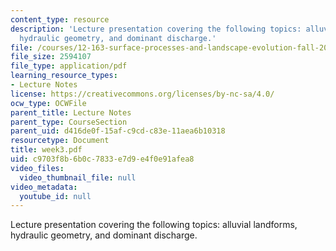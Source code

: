 ```yaml
---
content_type: resource
description: 'Lecture presentation covering the following topics: alluvial landforms,
  hydraulic geometry, and dominant discharge.'
file: /courses/12-163-surface-processes-and-landscape-evolution-fall-2004/c9703f8b6b0c7833e7d9e4f0e91afea8_week3.pdf
file_size: 2594107
file_type: application/pdf
learning_resource_types:
- Lecture Notes
license: https://creativecommons.org/licenses/by-nc-sa/4.0/
ocw_type: OCWFile
parent_title: Lecture Notes
parent_type: CourseSection
parent_uid: d416de0f-15af-c9cd-c83e-11aea6b10318
resourcetype: Document
title: week3.pdf
uid: c9703f8b-6b0c-7833-e7d9-e4f0e91afea8
video_files:
  video_thumbnail_file: null
video_metadata:
  youtube_id: null
---
```

Lecture presentation covering the following topics: alluvial landforms, hydraulic geometry, and dominant discharge.